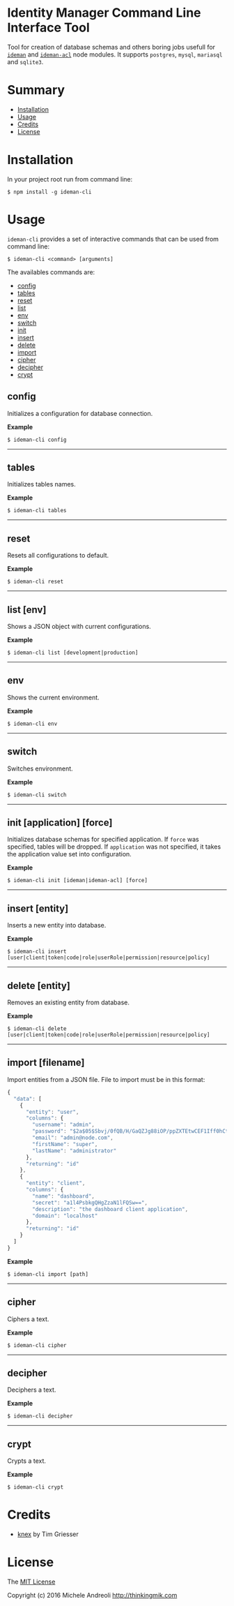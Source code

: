 Identity Manager Command Line Interface Tool
================
Tool for creation of database schemas and others boring jobs usefull for [`ideman`](https://github.com/thinkingmik/ideman) and [`ideman-acl`](https://github.com/thinkingmik/ideman-acl) node modules.
It supports `postgres`, `mysql`, `mariasql` and `sqlite3`.

# Summary
* [Installation](#install)
* [Usage](#usage)
* [Credits](#credits)
* [License](#license)

# <a name="install"></a>Installation
In your project root run from command line:
```
$ npm install -g ideman-cli
```

# <a name="usage"></a>Usage
`ideman-cli` provides a set of interactive commands that can be used from command line:
```
$ ideman-cli <command> [arguments]
```

The availables commands are:
* [config](#config)
* [tables](#tables)
* [reset](#reset)
* [list](#list)
* [env](#env)
* [switch](#switch)
* [init](#init)
* [insert](#insert)
* [delete](#delete)
* [import](#import)
* [cipher](#cipher)
* [decipher](#decipher)
* [crypt](#crypt)

## <a name="config"></a>config
Initializes a configuration for database connection.

__Example__

```
$ ideman-cli config
```
---------------------------------------

## <a name="tables"></a>tables
Initializes tables names.

__Example__

```
$ ideman-cli tables
```
---------------------------------------

## <a name="reset"></a>reset
Resets all configurations to default.

__Example__

```
$ ideman-cli reset
```
---------------------------------------

## <a name="list"></a>list [env]
Shows a JSON object with current configurations.


__Example__

```
$ ideman-cli list [development|production]
```
---------------------------------------

## <a name="env"></a>env
Shows the current environment.


__Example__

```
$ ideman-cli env
```
---------------------------------------

## <a name="switch"></a>switch
Switches environment.


__Example__

```
$ ideman-cli switch
```
---------------------------------------

## <a name="init"></a>init [application] [force]
Initializes database schemas for specified application. If `force` was specified, tables will be dropped.
If `application` was not specified, it takes the application value set into configuration.


__Example__

```
$ ideman-cli init [ideman|ideman-acl] [force]
```
---------------------------------------

## <a name="insert"></a>insert [entity]
Inserts a new entity into database.


__Example__

```
$ ideman-cli insert [user|client|token|code|role|userRole|permission|resource|policy]
```
---------------------------------------

## <a name="delete"></a>delete [entity]
Removes an existing entity from database.


__Example__

```
$ ideman-cli delete [user|client|token|code|role|userRole|permission|resource|policy]
```
---------------------------------------
## <a name="import"></a>import [filename]
Import entities from a JSON file.
File to import must be in this format:
```javascript
{
  "data": [
    {
      "entity": "user",
      "columns": {
        "username": "admin",
        "password": "$2a$05$Sbvj/0fQB/H/GaQZJg88iOP/ppZXTEtwCEF1Iff0hCt1t/PcJIfDa",
        "email": "admin@node.com",
        "firstName": "super",
        "lastName": "administrator"
      },
      "returning": "id"
    },
    {
      "entity": "client",
      "columns": {
        "name": "dashboard",
        "secret": "a1l4PsbkgQHgZzaN1lFQSw==",
        "description": "the dashboard client application",
        "domain": "localhost"
      },
      "returning": "id"
    }
  ]
}
```

__Example__

```
$ ideman-cli import [path]
```
---------------------------------------

## <a name="cipher"></a>cipher
Ciphers a text.


__Example__

```
$ ideman-cli cipher
```
---------------------------------------

## <a name="decipher"></a>decipher
Deciphers a text.


__Example__

```
$ ideman-cli decipher
```
---------------------------------------

## <a name="crypt"></a>crypt
Crypts a text.


__Example__

```
$ ideman-cli crypt
```

# <a name="credits"></a>Credits
- [knex](https://github.com/tgriesser/knex) by Tim Griesser

# <a name="license"></a>License
The [MIT License](https://github.com/thinkingmik/ideman-cli/blob/master/LICENSE)

Copyright (c) 2016 Michele Andreoli <http://thinkingmik.com>
